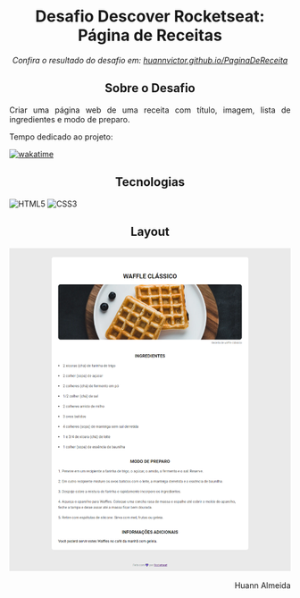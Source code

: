 <h1 align="center">Desafio Descover Rocketseat: Página de Receitas</h1> 

<p align="center"><em>Confira o resultado do desafio em: <a href="https://huannvictor.github.io/PaginaDeReceita/">huannvictor.github.io/PaginaDeReceita</a></em></p>

<h2 align="center">Sobre o Desafio</h2>
<p align="justify">Criar uma página web de uma receita com título, imagem, lista de ingredientes e modo de preparo.</p>

<p>Tempo dedicado ao projeto:</p>
<a href="https://wakatime.com/badge/user/5a2e9d27-6aba-49b5-9755-f97369431e1e/project/5874c62f-464c-441e-a0fe-69bf60ab7ec8">
<img src="https://wakatime.com/badge/user/5a2e9d27-6aba-49b5-9755-f97369431e1e/project/5874c62f-464c-441e-a0fe-69bf60ab7ec8.svg" alt="wakatime">
</a>

<h2 align="center">Tecnologias</h2>
<div align="center" style="display: inline">
  <img src="https://img.shields.io/badge/%20-HTML5-orange" alt="HTML5">
  <img src="https://img.shields.io/badge/%20-CSS3-blue" alt="CSS3">
</div>

<h2 align="center">Layout</h2>
<div align="center">
  <img src="https://raw.githubusercontent.com/huannvictor/PaginaDeReceita/master/images/layout.png" alt="Layout">
</div>

<p align="right"> Huann Almeida </p>
